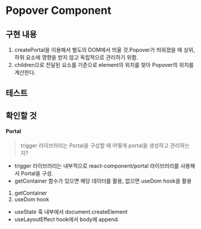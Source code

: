 # Popover Component
## 구현 내용
1. createPortal을 이용해서 별도의 DOM에서 띄울 것.Popover가 띄워졌을 때 상위, 하위 요소에 영향을 받지 않고 독립적으로 관리하기 위함.
2. children으로 전달된 요소를 기준으로 element의 위치를 찾아 Popover의 위치를 계산한다.

## 테스트

## 확인할 것
#### Portal
> trigger 라이브러리는 Portal을 구성할 때 어떻게 portal을 생성하고 관리하는지? 
- trigger 라이브러리는 내부적으로 react-component/portal 라이브러리를 사용해서 Portal을 구성.
- getContainer 함수가 있으면 해당 데이터를 활용, 없으면 useDom hook을 활용
1. getContainer
2. useDom hook
- useState 훅 내부에서 document.createElement
- useLayoutEffect hook에서 body에 append.
